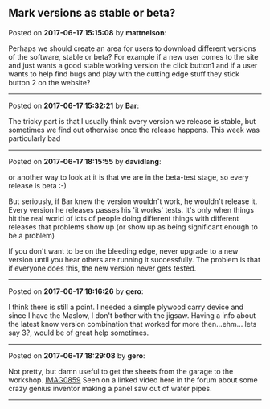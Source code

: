 ## Mark versions as stable or beta?
Posted on **2017-06-17 15:15:08** by **mattnelson**:

Perhaps we should create an area for users to download different versions of the software, stable or beta?  For example if a new user comes to the site and just wants a good stable working version the click button1 and if a user wants to help find bugs and play with the cutting edge stuff they stick button 2 on the website?

---

Posted on **2017-06-17 15:32:21** by **Bar**:

The tricky part is that I usually think every version we release is stable, but sometimes we find out otherwise once the release happens. This week was particularly bad

---

Posted on **2017-06-17 18:15:55** by **davidlang**:

or another way to look at it is that we are in the beta-test stage, so every release is beta :-)



But seriously, if Bar knew the version wouldn't work, he wouldn't release it. Every version he releases passes his 'it works' tests. It's only when things hit the real world of lots of people doing different things with different releases that problems show up (or show up as being significant enough to be a problem)



If you don't want to be on the bleeding edge, never upgrade to a new version until you hear others are running it successfully. The problem is that if everyone does this, the new version never gets tested.

---

Posted on **2017-06-17 18:16:26** by **gero**:

I think there is still a point. I needed a simple plywood carry device and since I have the Maslow, I don't bother with the jigsaw. Having a info about the latest know version combination that worked for more then...ehm... lets say 3?, would be of great help sometimes.

---

Posted on **2017-06-17 18:29:08** by **gero**:

Not pretty, but damn useful to get the sheets from the garage to the workshop.  [IMAG0859](/images/HI/bq/HIbq_imag0859.jpg.jpg)  Seen on a linked video here in the forum about some crazy genius inventor making a panel saw out of water pipes.

---

